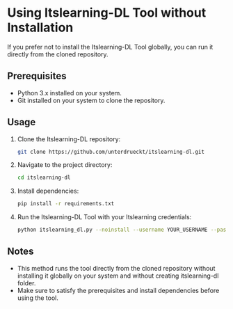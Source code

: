 # Using Itslearning-DL Tool without Installation

If you prefer not to install the Itslearning-DL Tool globally, you can run it directly from the cloned repository.

## Prerequisites

- Python 3.x installed on your system.
- Git installed on your system to clone the repository.

## Usage

1. Clone the Itslearning-DL repository:

    ```bash
    git clone https://github.com/unterdrueckt/itslearning-dl.git
    ```

2. Navigate to the project directory:

    ```bash
    cd itslearning-dl
    ```

3. Install dependencies:

    ```bash
    pip install -r requirements.txt
    ```

4. Run the Itslearning-DL Tool with your Itslearning credentials:

    ```bash
    python itslearning_dl.py --noinstall --username YOUR_USERNAME --password YOUR_PASSWORD --instance INSTANCE_URL --path /path/to/output
    ```

## Notes

- This method runs the tool directly from the cloned repository without installing it globally on your system and without creating itslearning-dl folder.
- Make sure to satisfy the prerequisites and install dependencies before using the tool.